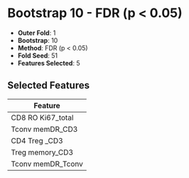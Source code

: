 # Bootstrap 10 - FDR (p < 0.05)

- **Outer Fold**: 1
- **Bootstrap**: 10
- **Method**: FDR (p < 0.05)
- **Fold Seed**: 51
- **Features Selected**: 5

## Selected Features

| Feature |
|---------|
| CD8 RO Ki67_total |
| Tconv memDR_CD3 |
| CD4 Treg _CD3 |
| Treg memory_CD3 |
| Tconv memDR_Tconv |

